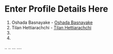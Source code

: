 # Enter Profile Details Here

1. Oshada Basnayake - [Oshada Basnayake](https://github.com/oshada97)
2. Tilan Hettiarachchi - [Tilan Hettiarachchi](https://github.com/Tilanmoksara96)
3.
4.
..
..
...
....
